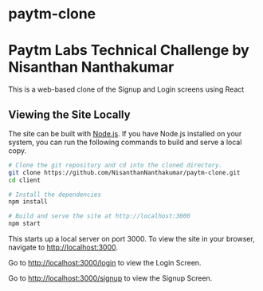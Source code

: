 # paytm-clone

# Paytm Labs Technical Challenge by Nisanthan Nanthakumar

This is a web-based clone of the Signup and Login screens using React

## Viewing the Site Locally

The site can be built with [Node.js](http://nodejs.org/). If you have Node.js installed on your system, you can run the following commands to build and serve a local copy.

```sh
# Clone the git repository and cd into the cloned directory.
git clone https://github.com/NisanthanNanthakumar/paytm-clone.git
cd client

# Install the dependencies
npm install

# Build and serve the site at http://localhost:3000
npm start
```

This starts up a local server on port 3000. To view the site in your browser, navigate to [http://localhost:3000](http://localhost:3000).

Go to [http://localhost:3000/login](http://localhost:3000/login) to view the Login Screen.

Go to [http://localhost:3000/signup](http://localhost:3000/signup) to view the Signup Screen.
